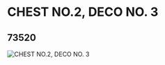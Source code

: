 # CHEST NO.2, DECO NO. 3
## 73520
![CHEST NO.2, DECO NO. 3](https://lc-www-live-s.legocdn.com/media/bricks/5/2/4655697.jpg)